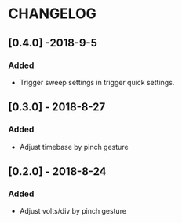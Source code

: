 # CHANGELOG

## [0.4.0] -2018-9-5

### Added

- Trigger sweep settings in trigger quick settings.

## [0.3.0] - 2018-8-27

### Added

- Adjust timebase by pinch gesture

## [0.2.0] -  2018-8-24

### Added

- Adjust volts/div by pinch gesture

